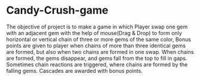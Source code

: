 # Candy-Crush-game
The objective of project is to make a game in which Player swap one gem with an adjacent gem with the help of mouse(Drag & Drop) to form only horizontal or vertical chain of three or more gems of the same color, Bonus points are given to player when chains of more than three identical gems are formed, but also when two chains are formed in one swap. When chains are formed, the gems disappear, and gems fall from the top to fill in gaps. Sometimes chain reactions are triggered, where chains are formed by the falling gems. Cascades are awarded with bonus points.
